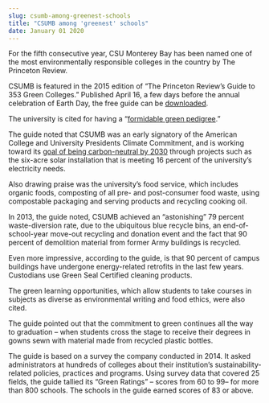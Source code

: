 ```yaml
---
slug: csumb-among-greenest-schools
title: "CSUMB among 'greenest' schools"
date: January 01 2020
---
```


 
<p>
  For the fifth consecutive year, CSU Monterey Bay has been named one of the
  most environmentally responsible colleges in the country by The Princeton
  Review.
</p>
<p>
  CSUMB is featured in the 2015 edition of “The Princeton Review’s Guide to 353
  Green Colleges.” Published April 16, a few days before the annual celebration
  of Earth Day, the free guide can be
  <a href="https://www.princetonreview.com/green&#45;guide">downloaded</a>.
</p>
<p>
  The university is cited for having a “<a
    href="https://csumb.edu/sustainability"
    >formidable green pedigree</a
  >.”
</p>
<p>
  The guide noted that CSUMB was an early signatory of the American College and
  University Presidents Climate Commitment, and is working toward its
  <a
    href="https://docs.google.com/a/csumb.edu/file/d/0B4wzEOCjqf0cT0pKeS1ZRHB0UUU/edit"
    >goal of being carbon&#45;neutral by 2030</a
  >
  through projects such as the six&#45;acre solar installation that is meeting
  16 percent of the university’s electricity needs.
</p>
<p>
  Also drawing praise was the university’s food service, which includes organic
  foods, composting of all pre&#45; and post&#45;consumer food waste, using
  compostable packaging and serving products and recycling cooking oil.
</p>
<p>
  In 2013, the guide noted, CSUMB achieved an “astonishing” 79 percent
  waste&#45;diversion rate, due to the ubiquitous blue recycle bins, an
  end&#45;of&#45;school&#45;year move&#45;out recycling and donation event and
  the fact that 90 percent of demolition material from former Army buildings is
  recycled.
</p>
<p>
  Even more impressive, according to the guide, is that 90 percent of campus
  buildings have undergone energy&#45;related retrofits in the last few years.
  Custodians use Green Seal Certified cleaning products.
</p>
<p>
  The green learning opportunities, which allow students to take courses in
  subjects as diverse as environmental writing and food ethics, were also cited.
</p>
<p>
  The guide pointed out that the commitment to green continues all the way to
  graduation – when students cross the stage to receive their degrees in gowns
  sewn with material made from recycled plastic bottles.
</p>
<p>
  The guide is based on a survey the company conducted in 2014. It asked
  administrators at hundreds of colleges about their institution’s
  sustainability&#45;related policies, practices and programs. Using survey data
  that covered 25 fields, the guide tallied its “Green Ratings” – scores from 60
  to 99– for more than 800 schools. The schools in the guide earned scores of 83
  or above.
</p>
 
